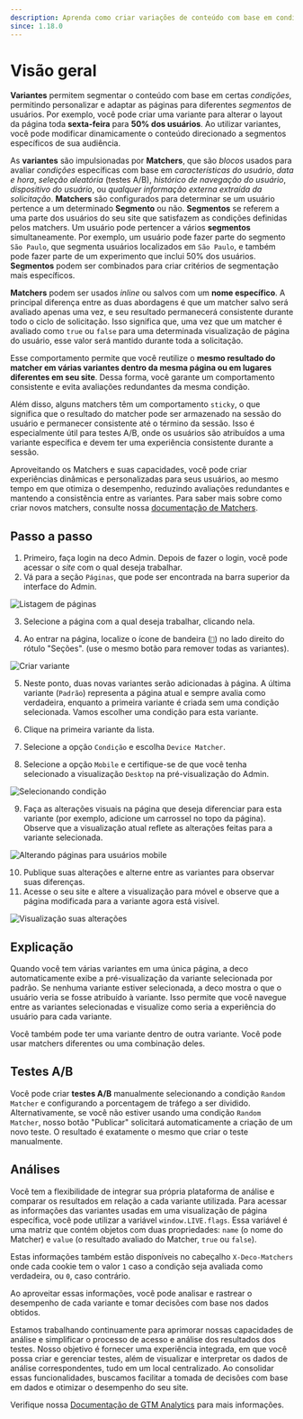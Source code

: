 ```yaml
---
description: Aprenda como criar variações de conteúdo com base em condições específicas
since: 1.18.0
---
```


# Visão geral

**Variantes** permitem segmentar o conteúdo com base em certas _condições_,
permitindo personalizar e adaptar as páginas para diferentes _segmentos_ de
usuários. Por exemplo, você pode criar uma variante para alterar o layout da
página toda **sexta-feira** para **50% dos usuários**. Ao utilizar variantes,
você pode modificar dinamicamente o conteúdo direcionado a segmentos específicos
de sua audiência.

As **variantes** são impulsionadas por **Matchers**, que são _blocos_ usados
para avaliar _condições_ específicas com base em _características do usuário_,
_data e hora_, _seleção aleatória_ (testes A/B), _histórico de navegação do
usuário_, _dispositivo do usuário_, ou _qualquer informação externa extraída da
solicitação_. **Matchers** são configurados para determinar se um usuário
pertence a um determinado **Segmento** ou não. **Segmentos** se referem a uma
parte dos usuários do seu site que satisfazem as condições definidas pelos
matchers. Um usuário pode pertencer a vários **segmentos** simultaneamente. Por
exemplo, um usuário pode fazer parte do segmento `São Paulo`, que segmenta
usuários localizados em `São Paulo`, e também pode fazer parte de um experimento
que inclui 50% dos usuários. **Segmentos** podem ser combinados para criar
critérios de segmentação mais específicos.

**Matchers** podem ser usados _inline_ ou salvos com um **nome específico**. A
principal diferença entre as duas abordagens é que um matcher salvo será
avaliado apenas uma vez, e seu resultado permanecerá consistente durante todo o
ciclo de solicitação. Isso significa que, uma vez que um matcher é avaliado como
`true` ou `false` para uma determinada visualização de página do usuário, esse
valor será mantido durante toda a solicitação.

Esse comportamento permite que você reutilize o **mesmo resultado do matcher em
várias variantes dentro da mesma página ou em lugares diferentes em seu site**.
Dessa forma, você garante um comportamento consistente e evita avaliações
redundantes da mesma condição.

Além disso, alguns matchers têm um comportamento `sticky`, o que significa que o
resultado do matcher pode ser armazenado na sessão do usuário e permanecer
consistente até o término da sessão. Isso é especialmente útil para testes A/B,
onde os usuários são atribuídos a uma variante específica e devem ter uma
experiência consistente durante a sessão.

Aproveitando os Matchers e suas capacidades, você pode criar experiências
dinâmicas e personalizadas para seus usuários, ao mesmo tempo em que otimiza o
desempenho, reduzindo avaliações redundantes e mantendo a consistência entre as
variantes. Para saber mais sobre como criar novos matchers, consulte nossa
[documentação de Matchers](/docs/pt/concepts/matcher).

## Passo a passo

1. Primeiro, faça login na deco Admin. Depois de fazer o login, você pode
   acessar o _site_ com o qual deseja trabalhar.
2. Vá para a seção `Páginas`, que pode ser encontrada na barra superior da
   interface do Admin.

![Listagem de páginas](https://github.com/deco-cx/apps/assets/882438/801edff7-7e6e-4606-8556-bcaf4a2bfec8)

3. Selecione a página com a qual deseja trabalhar, clicando nela.

4. Ao entrar na página, localize o ícone de bandeira (`🏴`) no lado direito do
   rótulo "Seções". (use o mesmo botão para remover todas as variantes).

![Criar variante](https://github.com/deco-cx/apps/assets/882438/1989b41d-d959-488b-b863-c7b697fa1754)

5. Neste ponto, duas novas variantes serão adicionadas à página. A última
   variante (`Padrão`) representa a página atual e sempre avalia como
   verdadeira, enquanto a primeira variante é criada sem uma condição
   selecionada. Vamos escolher uma condição para esta variante.

6. Clique na primeira variante da lista.
7. Selecione a opção `Condição` e escolha `Device Matcher`.
8. Selecione a opção `Mobile` e certifique-se de que você tenha selecionado a
   visualização `Desktop` na pré-visualização do Admin.

![Selecionando condição](https://github.com/deco-cx/apps/assets/882438/c096a2fd-a9e1-4aca-87a9-99da8ca2d9d0)

9. Faça as alterações visuais na página que deseja diferenciar para esta
   variante (por exemplo, adicione um carrossel no topo da página). Observe que
   a visualização atual reflete as alterações feitas para a variante
   selecionada.

![Alterando páginas para usuários mobile](https://github.com/deco-cx/apps/assets/882438/8f21d149-fd51-45e8-9d74-73c27fce1a56)

10. Publique suas alterações e alterne entre as variantes para observar suas
    diferenças.
11. Acesse o seu site e altere a visualização para móvel e observe que a página
    modificada para a variante agora está visível.

![Visualização suas alterações](https://github.com/deco-cx/apps/assets/882438/4e18d62b-fbaa-49e0-bf39-72d002a582f8)

## Explicação

Quando você tem várias variantes em uma única página, a deco automaticamente
exibe a pré-visualização da variante selecionada por padrão. Se nenhuma variante
estiver selecionada, a deco mostra o que o usuário veria se fosse atribuído à
variante. Isso permite que você navegue entre as variantes selecionadas e
visualize como seria a experiência do usuário para cada variante.

Você também pode ter uma variante dentro de outra variante. Você pode usar
matchers diferentes ou uma combinação deles.

## Testes A/B

Você pode criar **testes A/B** manualmente selecionando a condição
`Random Matcher` e configurando a porcentagem de tráfego a ser dividido.
Alternativamente, se você não estiver usando uma condição `Random Matcher`,
nosso botão "Publicar" solicitará automaticamente a criação de um novo teste. O
resultado é exatamente o mesmo que criar o teste manualmente.

## Análises

Você tem a flexibilidade de integrar sua própria plataforma de análise e
comparar os resultados em relação a cada variante utilizada. Para acessar as
informações das variantes usadas em uma visualização de página específica, você
pode utilizar a variável `window.LIVE.flags`. Essa variável é uma matriz que
contém objetos com duas propriedades: `name` (o nome do Matcher) e `value` (o
resultado avaliado do Matcher, `true` ou `false`).

Estas informações também estão disponíveis no cabeçalho `X-Deco-Matchers` onde
cada cookie tem o valor `1` caso a condição seja avaliada como verdadeira, ou
`0`, caso contrário.

Ao aproveitar essas informações, você pode analisar e rastrear o desempenho de
cada variante e tomar decisões com base nos dados obtidos.

Estamos trabalhando continuamente para aprimorar nossas capacidades de análise e
simplificar o processo de acesso e análise dos resultados dos testes. Nosso
objetivo é fornecer uma experiência integrada, em que você possa criar e
gerenciar testes, além de visualizar e interpretar os dados de análise
correspondentes, tudo em um local centralizado. Ao consolidar essas
funcionalidades, buscamos facilitar a tomada de decisões com base em dados e
otimizar o desempenho do seu site.

Verifique nossa [Documentação de GTM Analytics](/docs/pt/composable-apis/gtm)
para mais informações.
